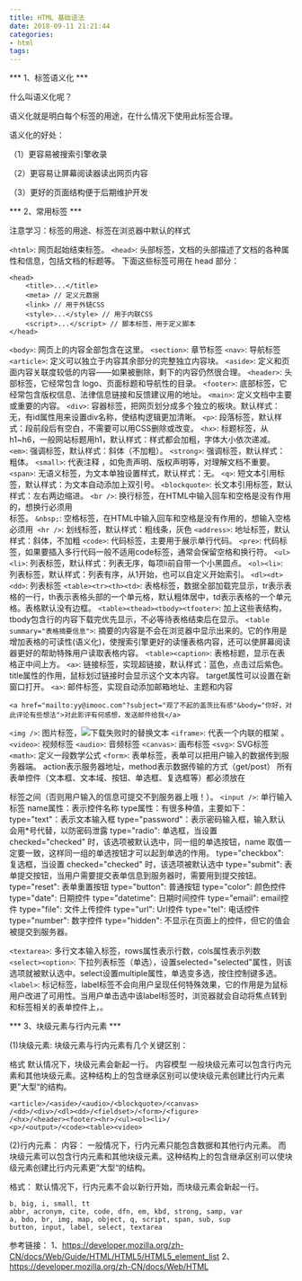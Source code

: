 ```yaml
---
title: HTML 基础语法
date: 2018-09-11 21:21:44
categories:
- html
tags:
---
```

*** 1、标签语义化 ***

什么叫语义化呢？

语义化就是明白每个标签的用途，在什么情况下使用此标签合理。

语义化的好处：

（1）更容易被搜索引擎收录

（2）更容易让屏幕阅读器读出网页内容

（3）更好的页面结构便于后期维护开发

*** 2、常用标签 ***

注意学习：标签的用途、标签在浏览器中默认的样式

`<html>`: 网页起始结束标签。
`<head>`: 头部标签，文档的头部描述了文档的各种属性和信息，包括文档的标题等。
下面这些标签可用在 head 部分：
```
<head>
    <title>...</title>
    <meta> // 定义元数据
    <link> // 用于外链CSS
    <style>...</style> // 用于内联CSS
    <script>...</script> // 脚本标签，用于定义脚本
</head>
```
`<body>`: 网页上的内容全部包含在这里。
`<section>`: 章节标签
`<nav>`: 导航标签
`<article>`: 定义可以独立于内容其余部分的完整独立内容块。
`<aside>`: 定义和页面内容关联度较低的内容——如果被删除，剩下的内容仍然很合理。
`<header>`: 头部标签，它经常包含 logo、页面标题和导航性的目录。
`<footer>`: 底部标签，它经常包含版权信息、法律信息链接和反馈建议用的地址。
`<main>`: 定义文档中主要或重要的内容。
`<div>`: 容器标签，把网页划分成多个独立的板块。默认样式：无，有id属性用来设置div名称，使结构逻辑更加清晰。
`<p>`: 段落标签，默认样式：段前段后有空白，不需要可以用CSS删除或改变。
`<hx>`: 标题标签，从h1~h6，一般网站标题用h1，默认样式：样式都会加粗，字体大小依次递减。
`<em>`: 强调标签，默认样式：斜体（不加粗）。
`<strong>`: 强调标签，默认样式：粗体。
`<small>`: 代表注释 ，如免责声明、版权声明等，对理解文档不重要。
`<span>`: 无语义标签，为文本单独设置样式，默认样式：无。
`<q>`: 短文本引用标签，默认样式：为文本自动添加上双引号。
`<blockquote>`: 长文本引用标签，默认样式：左右两边缩进。
`<br />`: 换行标签，在HTML中输入回车和空格是没有作用的，想换行必须用<br />标签。
`&nbsp;`: 空格标签，在HTML中输入回车和空格是没有作用的，想输入空格必须用&nbsp;
`<hr />`: 划线标签，默认样式：粗线条，灰色
`<address>`: 地址标签，默认样式：斜体，不加粗
`<code>`: 代码标签，主要用于展示单行代码。
`<pre>`: 代码标签，如果要插入多行代码一般不适用code标签，通常会保留空格和换行符。
`<ul><li>`: 列表标签，默认样式：列表无序，每项li前自带一个小黑圆点。
`<ol><li>`: 列表标签，默认样式：列表有序，从1开始，也可以自定义开始索引。
`<dl><dt><dd>`: 列表标签
`<table><tr><th><td>`: 表格标签，数据全部加载完显示，tr表示表格的一行，th表示表格头部的一个单元格，默认粗体居中，td表示表格的一个单元格。表格默认没有边框。
`<table><thead><tbody><tfooter>`: 加上这些表结构，tbody包含行的内容下载完优先显示，不必等待表格结束后在显示。
`<table summary="表格摘要信息">`: 摘要的内容是不会在浏览器中显示出来的。它的作用是增加表格的可读性(语义化)，使搜索引擎更好的读懂表格内容，还可以使屏幕阅读器更好的帮助特殊用户读取表格内容。
`<table><caption>`: 表格标题，显示在表格正中间上方。
`<a>`: 链接标签，实现超链接，默认样式：蓝色，点击过后紫色。title属性的作用，鼠标划过链接时会显示这个文本内容。 target属性可以设置在新窗口打开。
`<a>`: 邮件标签，实现自动添加邮箱地址、主题和内容
```
<a href="mailto:yy@imooc.com"?subject="观了不起的盖茨比有感"&body="你好，对此评论有些想法">对此影评有何感想，发送邮件给我</a>
```
`<img />`: 图片标签，<img src="图片地址" alt="下载失败时的替换文本" title = "提示文本">
`<iframe>`: 代表一个内联的框架 。
`<video>`: 视频标签
`<audio>`: 音频标签
`<canvas>`: 画布标签
`<svg>`: SVG标签
`<math>`: 定义一段数学公式
`<form>`: 表单标签，表单可以把用户输入的数据传到服务器端。 action表示服务器地址，method表示数据传输的方式（get/post）
所有表单控件（文本框、文本域、按钮、单选框、复选框等）都必须放在 <form></form> 标签之间（否则用户输入的信息可提交不到服务器上哦！）。
`<input />`: 单行输入标签
    name属性：表示控件名称
    type属性：有很多种值，主要如下：
    type="text"：表示文本输入框
    type="password"：表示密码输入框，输入默认会用*号代替，以防密码泄露
    type="radio": 单选框，当设置 checked="checked" 时，该选项被默认选中，同一组的单选按钮，name 取值一定要一致，这样同一组的单选按钮才可以起到单选的作用。
    type="checkbox": 复选框，当设置 checked="checked" 时，该选项被默认选中
    type="submit": 表单提交按钮，当用户需要提交表单信息到服务器时，需要用到提交按钮。
    type="reset": 表单重置按钮
    type="button": 普通按钮
    type="color": 颜色控件
    type="date": 日期控件
    type="datetime": 日期时间控件
    type="email": email控件
    type="file": 文件上传控件
    type="url": Url控件
    type="tel": 电话控件
    type="number": 数字控件
    type="hidden": 不显示在页面上的控件，但它的值会被提交到服务器。

`<textarea>`: 多行文本输入标签，rows属性表示行数，cols属性表示列数
`<select><option>`: 下拉列表标签（单选），设置selected="selected"属性，则该选项就被默认选中。select设置multiple属性，单选变多选，按住控制键多选。
`<label>`: 标记标签，label标签不会向用户呈现任何特殊效果，它的作用是为鼠标用户改进了可用性。当用户单击选中该label标签时，浏览器就会自动将焦点转到和标签相关的表单控件上，<label for="控件id名称">。

*** 3、块级元素与行内元素 ***

(1)块级元素:
块级元素与行内元素有几个关键区别：

格式
默认情况下，块级元素会新起一行。
内容模型
一般块级元素可以包含行内元素和其他块级元素。这种结构上的包含继承区别可以使块级元素创建比行内元素更”大型“的结构。
```
<article>/<aside>/<audio>/<blockquote>/<canvas>
/<dd>/<div>/<dl><dd>/<fieldset>/<form>/<figure>
/<hx>/<header><footer><hr>/<ul><ol><li>/
<p>/<output>/<code><table><video>
```

(2)行内元素：
内容：
一般情况下，行内元素只能包含数据和其他行内元素。
而块级元素可以包含行内元素和其他块级元素。这种结构上的包含继承区别可以使块级元素创建比行内元素更”大型“的结构。

格式：
默认情况下，行内元素不会以新行开始，而块级元素会新起一行。

```
b, big, i, small, tt
abbr, acronym, cite, code, dfn, em, kbd, strong, samp, var
a, bdo, br, img, map, object, q, script, span, sub, sup
button, input, label, select, textarea
```


参考链接：
1、https://developer.mozilla.org/zh-CN/docs/Web/Guide/HTML/HTML5/HTML5_element_list
2、https://developer.mozilla.org/zh-CN/docs/Web/HTML
